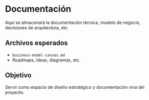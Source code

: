# Documentación

Aquí se almacenará la documentación técnica, modelo de negocio, decisiones de arquitectura, etc.

## Archivos esperados

- `business-model-canvas.md`
- Roadmaps, ideas, diagramas, etc.

## Objetivo

Servir como espacio de diseño estratégico y documentación viva del proyecto.
